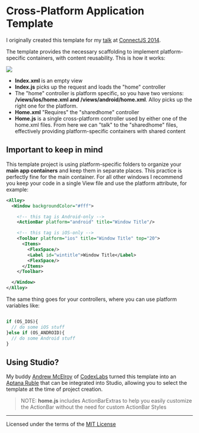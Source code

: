 # Cross-Platform Application Template

I originally created this template for my [talk](https://speakerdeck.com/ricardoalcocer/advanced-cross-platform-development) at [ConnectJS 2014](http://www.connect-js.com/).

The template provides the necessary scaffolding to implement platform-specific containers, with content reusability.  This is how it works:

![](http://drops.ricardoalcocer.com/drops/readme_image-Nxc2gu6gH5.png)

* **Index.xml** is an empty view
* **Index.js** picks up the request and loads the "home" controller
* The "home" controller is platform specific, so you have two versions: **/views/ios/home.xml and /views/android/home.xml**. Alloy picks up the right one for the platform.
* **Home.xml** "Requires" the "sharedhome" controller
* **Home.js** is a single cross-platform controller used by either one of the home.xml files.  From here we can "talk" to the "sharedhome" files, effectively providing platform-specific containers with shared content

## Important to keep in mind
This template project is using platform-specific folders to organize your **main app containers** and keep them in separate places.  This practice is perfectly fine for the main container.  For all other windows I recommend you keep your code in a single View file and use the platform attribute, for example:

```xml
<Alloy>
  <Window backgroundColor="#fff">

    <!-- this tag is Android-only -->
    <ActionBar platform="android" title="Window Title"/>

    <!-- this tag is iOS-only -->
    <Toolbar platform="ios" title="Window Title" top="20">
      <Items>
        <FlexSpace/>
        <Label id="wintitle">Window Title</Label>
        <FlexSpace/>
      </Items>
    </Toolbar>

  </Window>
</Alloy>
```

The same thing goes for your controllers, where you can use platform variables like:

```javascript

if (OS_IOS){
  // do some iOS stuff
}else if (OS_ANDROID){
  // do some Android stuff
}

```

## Using Studio?

My buddy [Andrew McElroy](http://twitter.com/sophrinix) of [CodexLabs](http://www.codexlabs.com/) turned this template into an [Aptana Ruble](https://github.com/CodexLabs/RicardoBootstrap.ruble) that can be integrated into Studio, allowing you to select the template at the time of project creation.


> NOTE: **home.js** includes ActionBarExtras to help you easily customize the ActionBar without the need for custom ActionBar Styles

---

Licensed under the terms of the [MIT License](http://alco.mit-license.org)